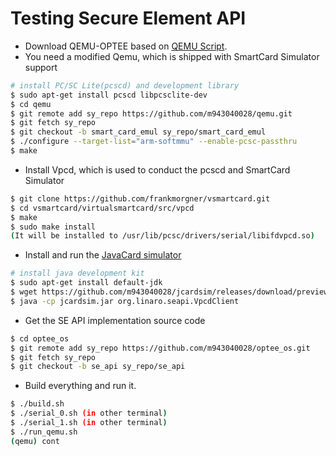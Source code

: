 Testing Secure Element API
==========
- Download QEMU-OPTEE based on [QEMU Script].
- You need a modified Qemu, which is shipped with SmartCard Simulator support
```sh
# install PC/SC Lite(pcscd) and development library
$ sudo apt-get install pcscd libpcsclite-dev
$ cd qemu
$ git remote add sy_repo https://github.com/m943040028/qemu.git
$ git fetch sy_repo
$ git checkout -b smart_card_emul sy_repo/smart_card_emul
$ ./configure --target-list="arm-softmmu" --enable-pcsc-passthru
$ make
```
- Install Vpcd, which is used to conduct the pcscd and SmartCard Simulator
```sh
$ git clone https://github.com/frankmorgner/vsmartcard.git
$ cd vsmartcard/virtualsmartcard/src/vpcd
$ make
$ sudo make install
(It will be installed to /usr/lib/pcsc/drivers/serial/libifdvpcd.so)
```
- Install and run the [JavaCard simulator]
```sh
# install java development kit
$ sudo apt-get install default-jdk
$ wget https://github.com/m943040028/jcardsim/releases/download/preview/jcardsim.jar
$ java -cp jcardsim.jar org.linaro.seapi.VpcdClient
```
- Get the SE API implementation source code
```sh
$ cd optee_os
$ git remote add sy_repo https://github.com/m943040028/optee_os.git
$ git fetch sy_repo
$ git checkout -b se_api sy_repo/se_api
```
- Build everything and run it.
```sh
$ ./build.sh
$ ./serial_0.sh (in other terminal)
$ ./serial_1.sh (in other terminal)
$ ./run_qemu.sh
(qemu) cont
```

[QEMU Script]:https://github.com/OP-TEE/optee_os/blob/master/scripts/setup_qemu_optee.sh
[JavaCard simulator]:https://github.com/m943040028/jcardsim/tree/se_api

